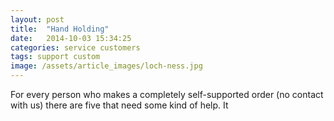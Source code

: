 ```yaml
---
layout: post
title:  "Hand Holding"
date:   2014-10-03 15:34:25
categories: service customers
tags: support custom 
image: /assets/article_images/loch-ness.jpg
---
```

For every person who makes a completely self-supported order (no contact with us) there are five that need some kind of help. It